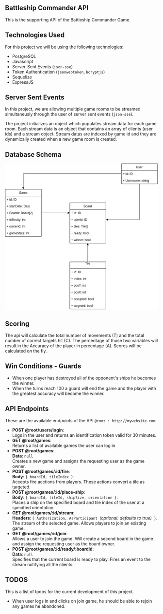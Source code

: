 ## Battleship Commander API
This is the supporting API of the Battleship Commander Game.

## Technologies Used
For this project we will be using the following technologies:
* PostgreSQL
* Javascript
* Server-Sent Events (`json-sse`)
* Token Authentication (`jsonwebtoken`, `bcryptjs`)
* Sequelize
* ExpressJS

## Server Sent Events
In this project, we are allowing multiple game rooms to be streamed simultaneusly through the user of server sent events (`json-sse`).

The project initializes an object which populates stream data for each game room. Each stream data is an object that contains an array of clients (user ids) and a stream object. Stream datas are indexed by game id and they are dynamically created when a new game room is created.

## Database Schema
![alt text](https://raw.githubusercontent.com/lakylekidd/battleship-commander-api/master/db_schema.png "Database Image")

## Scoring
The api will calculate the total number of movements (T) and the total number of correct targets hit (C). The percentage of those two variables will result in the Accuracy of the player in percentage (A). Scores will be calculated on the fly.

## Win Conditions - Guards
* When one player has destroyed all of the opponent's ships he becomes the winner.
* When the turns reach 100 a guard will end the game and the player with the greatest accuracy will become the winner.

## API Endpoints
These are the available endpoints of the API `@root : http://mywebsite.com`.
* **POST @root/users/login**:  
    Logs in the user and returns an identification token valid for 30 minutes.
* **GET @root/games**:  
    Returns a list of available games the user can log in
* **POST @root/games**:  
    **Data**: `null`  
    Creates a new game and assigns the requesting user as the game owner.
* **POST @root/games/:id/fire**:  
    **Body**: `{ boardId, tileIndex }`.  
    Accepts fire acctions from players. These actions convert a tile as targeted.
* **POST @root/games/:id/place-ship**:  
    **Body**: `{ boardId, tileId, shipSize, orientation }`.  
    Places a ship on the specified board and tile index of the user at a specified orientation.
* **GET @root/games/:id/stream**:  
    **Headers**: `{ Authorization, AsParticipant `*(optional: defaults to true)*` }`.  
    The stream of the selected game. Allows players to join an existing game.
* **GET @root/games/:id/join**:  
    Allows a user to join the game. Will create a second board in the game and assign the requesting user as the board owner.
* **POST @root/games/:id/ready/:boardId**:  
    **Data**: `null`  
    Specifies that the current board is ready to play. Fires an event to the stream notifying all the clients.

## TODOS
This is a list of todos for the current development of this project.
* When user logs in and clicks on join game, he should be able to rejoin any games he abandoned.
